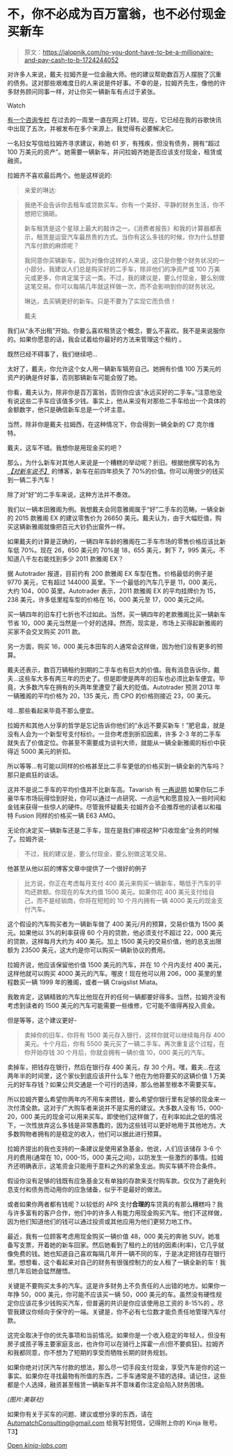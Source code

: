 # 不，你不必成为百万富翁，也不必付现金买新车

> 原文：<https://jalopnik.com/no-you-dont-have-to-be-a-millionaire-and-pay-cash-to-b-1724244052>

对许多人来说，戴夫·拉姆齐是一位金融大师。他的建议帮助数百万人摆脱了沉重的债务。这对那些艰难度日的人来说是件好事。不幸的是，拉姆齐先生，像他的许多财务顾问同事一样，对让你买一辆新车有点过于紧张。

Watch

[有一个咨询专栏](http://www.knoxnews.com/knoxville/life/dave-ramsey-writer-with-1-millionplus-should-pay-cash-for-new-car_10415945) 在过去的一周里一直在网上打转。现在，它已经在我的谷歌快讯中出现了五次，并被发布在多个来源上，我觉得有必要解决它。

一名妇女写信给拉姆齐寻求建议，称她 61 岁，有残疾，但没有债务，拥有“超过 100 万美元的资产”。她需要一辆新车，并问拉姆齐她是否应该支付现金，租赁或融资。

拉姆齐不喜欢最后两个。他是这样说的:

> 亲爱的琳达:

> 我绝不会告诉你去租车或贷款买车。你有一个美好、平静的财务生活，你不想把它搞砸。
> 
> 新车租赁是这个星球上最大的敲诈之一。《消费者报告》和我的计算器都表示，租赁是运营汽车最昂贵的方式。当你有这么多钱的时候，你为什么想要汽车付款的麻烦呢？
> 
> 我同意你买辆新车，因为对像你这样的人来说，这只是你整个财务状况的一小部分。我建议人们总是购买好的二手车，除非他们的净资产或 100 万美元或更多，你肯定属于这一类。不过，我的建议是，要么付现金，要么别做这笔交易。你可以每隔几年就这样做一次，而不会影响到你的财务状况。
> 
> 琳达，去买辆更好的新车。只是不要为了实现它而负债！
> 
> 戴夫

我们从“永不出租”开始。你要么喜欢租赁这个概念，要么不喜欢。我不是来说服你的。如果你愿意的话，我会试着给你最好的方法来管理这个租约 。

既然已经不碍事了，我们继续吧...

太好了，戴夫，你允许这个女人用一辆新车犒劳自己。她拥有价值 100 万美元的资产的确是件好事，否则那辆新车可能会毁了她。

你看，戴夫认为，除非你是百万富翁，否则你应该“永远买好的二手车。”注意他没有说这些二手车应该值多少钱。事实上，他从来没有对那些二手车给出一个具体的金额数字，他只是确信新车总是一个坏主意。

当然，除非你是戴夫·拉姆西，在这种情况下，你会得到一辆全新的 C7 克尔维特。

戴夫，这车不错。我想你是用现金买的吧？

那么，为什么新车对其他人来说是一个糟糕的举动呢？折旧。根据他撰写的名为 [*【对新车说不】*](http://www.daveramsey.com/blog/saying-no-to-new-cars/) 的博客，新车在前四年损失了 70%的价值。你可以用很少的钱买到一辆二手汽车！

除了对“好”的二手车来说，这种方法并不奏效。

我们以一辆本田雅阁为例。我想戴夫会同意雅阁属于“好”二手车的范畴。一辆全新的 2015 款雅阁 EX 的建议零售价为 26650 美元。戴夫认为，由于大幅贬值，购买这辆新雅阁就像把百元大钞扔出窗外一样。

如果戴夫的计算是正确的，一辆四年车龄的雅阁在二手车市场的零售价格应该比新车低 70%。现在 26，650 美元的 70%是 18，655 美元，剩下 7，995 美元。不知道八千左右能找到多少 2011 款雅阁 EX？

据 Autotrader 报道，目前约有 200 款雅阁 EX 车型在售。价格最低的例子是 9770 美元，它有超过 144000 英里。下一个最低的汽车几乎是 11，000 美元，大约 104，000 英里。Autotrader 表示，2011 款雅阁 EX 的平均挂牌价为 15，238 美元，许多低里程车型的价格在 16，000 美元至 17，000 美元之间。

买一辆四年的旧车打七折也不过如此。当然，买一辆四年的老款雅阁比买一辆新车节省 10，000 美元当然是一个好的选择。然而，现实是，市场上买得起新雅阁的买家不会交叉购买 2011 款。

另一方面，购买 16，000 美元本田车的人通常会这样做，因为他们没有更多的预算。

戴夫还表示，数百万辆租约到期的二手车也有巨大的价值。我有消息告诉你，戴夫...这些车大多有两三年的历史了。但是即使是两年的旧车也必须比新车便宜。毕竟，大多数汽车在拥有的头两年里遭受了最大的贬值。Autotrader 预测 2013 年一辆雅阁的平均价格为 20，135 美元，而 CPO 的价格则接近 23，00 美元。

哇...那些看起来毕竟不那么便宜。

拉姆齐和其他人分享的哲学是忘记告诉你他们的“永远不要买新车！”肥皂盒，就是没有人会为一个新型号支付标价。一旦你考虑到折扣因素，许多 2-3 年的二手车就失去了价值定位。你甚至不需要成为谈判大师，就能从一辆全新雅阁的标价中获得近 5000 美元的折扣。

所以等等...有可能以同样的价格甚至比二手车更低的价格买到一辆全新的汽车吗？那只是疯狂的谈话。

这并不是说二手车的平均价值并不比新车高。Tavarish 有 [一再说明](http://carbuying.jalopnik.com/tag/used-car-values) 如果你玩二手豪华车市场玩得恰到好处，你可以通过一点研究、一点运气和愿意投入一些时间和金钱来获得一些惊人的硬件。尽管我怀疑戴夫·拉姆齐会不会推荐他的读者以和福特 Fusion 同样的价格买一辆 E63 AMG。

无论你决定买一辆新车还是二手车，现在是我们审视这种“只收现金”业务的时候了。拉姆齐说-

> 不过，我的建议是，要么付现金，要么别做这笔交易。

他甚至从他以前的博客文章中提供了一个很好的例子

> 比方说，你正在考虑每月支付 400 美元来购买一辆新车，略低于汽车的平均还款额。你现在的车大约值 1500 美元。如果你花 400 美元支付给自己，而不是经销商，你将在短短的 10 个月内拥有一辆 4000 美元的现金支付汽车。

这个假设的汽车购买者为一辆新车做了 400 美元/月的预算，交易价值为 1500 美元。如果他以 3%的利率获得 60 个月的贷款，他必须支付不超过 22，000 美元的贷款，这样每月大约为 400 美元。加上 1500 美元的交易价值，他的总支出限额为 23500 美元，这大约是你可以购买一辆新协议的费用。

拉姆齐说，他应该保留他价值 1500 美元的汽车，并在 10 个月内支付 400 美元，这样他就可以购买 4000 美元的汽车。喔皮！现在他可以用 206，000 英里的里程数买一辆 1999 年的雅阁，或者一辆 Craigslist Miata。

我敢肯定，这辆精致的汽车比他现在开的任何一辆都要好得多。当然，拉姆齐没有考虑到读者的 1500 美元的汽车可能需要一些维修，它可能不值得再投入资金。

但是等等，这个建议更好-

> 卖掉你的旧车，你将有 1500 美元存入银行，这样你就可以继续每月存 400 美元。十个月后，你有 5500 美元买了一辆二手车。再次重复这个过程，在你开始存钱 30 个月后，你就会拥有一辆价值 10，000 美元的汽车。

卖掉车，把钱存在银行，然后在银行存 400 美元，存 30 个月。嘿，戴夫...在这两年半的时间里，这个家伙到底应该开什么车？他在为他将要买的这辆价值 1 万美元的好车存钱？如果公共交通是一个可行的选择，那么他甚至根本不需要买车。

所以拉姆齐要么希望你两年内不用车来攒钱，要么希望你银行里有足够的现金来一次付清全款。这对于广大购车者来说并不是实用的建议。大多数人没有 15，000-20，000 美元的现金可以用来买车。即使他们这样做了，在利率如此之低的情况下，一次性放弃这么多钱是非常愚蠢的，因为这些钱可以更好地用于其他地方。大多数购物者拥有的是稳定的收入，他们可以据此进行预算。

拉姆齐提出的我也支持的一条建议是使用紧急基金。他说，人们应该储存 3-6 个月的费用(通常在 10，000-15，000 美元之间)，以防发生一些激烈的事情。拉姆齐还明确表示，这笔资金只能用于意料之外的紧急支出。购买车辆不符合条件。

假设你没有足够的钱既有应急基金又有单独的存款来支付购车款。仅仅为了避免利息支付和债务而动用你的应急储备，似乎不是最好的做法。

或者如果你两者都有钱呢？以较低的 APR 支付**合理的**车贷真的有那么糟糕吗？我与许多富有的客户合作，他们中的许多人有能力用现金购买汽车。他们不这样做，因为他们知道他们的钱可以通过投资或其他应用为他们更努力地工作。

最近，我有一位顾客考虑用现金购买一辆价值 48，000 美元的奔驰 SUV。她准备写支票，开着她的新车回家。然后她看到了租约上的钱的因素(利率)，它几乎就像免费的钱。她也知道自己喜欢每隔几年开一辆不同的车，于是决定把钱存在银行里。想想看，这个看起来对自己的财务有很强控制力的女人租了一辆全新的车！我想几年后她会猛然醒悟。

关键是不要购买太多的汽车。这是许多财务上不负责任的人出错的地方。如果你一年挣 50，000 美元，你可能不应该买一辆 50，000 美元的车。虽然没有硬性规定你应该花多少钱购买汽车，但普遍的共识是你应该使用总工资的 8-15%的 。尽管我建议你倾向于保守的一端。关键是，你不必有七位数才能负责任地管理汽车付款。

这完全取决于你的优先事项和当前情况。如果你是一个收入稳定的年轻人，但没有房子或孩子等主要家庭支出，也许你可以在骑行上挥霍一点(但不要疯狂)。拉姆齐和我都同意，你不想为了短期的享受而牺牲长期的财务规划。

如果你绝对讨厌汽车付款的想法，那么尽一切手段支付现金，享受汽车是你的这一事实。如果你在寻找最物有所值的东西，二手车通常是不错的选择。请记住，这些都是个人选择，融资甚至租赁一辆新车并不意味着你注定会陷入财务困境。

*(图片:美联社)*

如果你有关于买车的问题、建议或想分享的东西，请在 AutomatchConsulting@gmail.com 给我写封短信，记得附上你的 Kinja 账号。T3】

[Open *kinja-labs.com*](http://kinja-labs.com/related-widget/?posts=1722040804,1638604553,1657810900&title=Recommended%20stories)